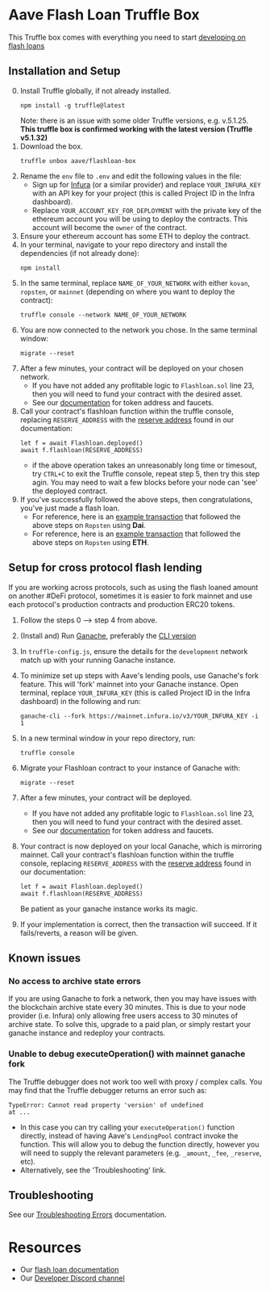 # Aave Flash Loan Truffle Box

This Truffle box comes with everything you need to start [developing on flash loans](https://docs.aave.com/developers/tutorials/performing-a-flash-loan/...-with-truffle)

## Installation and Setup

0. Install Truffle globally, if not already installed.
    ```
    npm install -g truffle@latest
    ```
    Note: there is an issue with some older Truffle versions, e.g. v.5.1.25.
    **This truffle box is confirmed working with the latest version (Truffle v5.1.32)**
1. Download the box.
    ```
    truffle unbox aave/flashloan-box
    ```
2. Rename the `env` file to `.env` and edit the following values in the file:
    - Sign up for [Infura](https://infura.io/) (or a similar provider) and replace `YOUR_INFURA_KEY` with an API key for your project (this is called Project ID in the Infra dashboard).
    - Replace `YOUR_ACCOUNT_KEY_FOR_DEPLOYMENT` with the private key of the ethereum account you will be using to deploy the contracts. This account will become the `owner` of the contract.
3. Ensure your ethereum account has some ETH to deploy the contract.
4. In your terminal, navigate to your repo directory and install the dependencies (if not already done):
    ```
    npm install
    ```
5. In the same terminal, replace `NAME_OF_YOUR_NETWORK` with either `kovan`, `ropsten`, or `mainnet` (depending on where you want to deploy the contract):
    ```
    truffle console --network NAME_OF_YOUR_NETWORK
    ```
6. You are now connected to the network you chose. In the same terminal window:
    ```
    migrate --reset
    ```
7. After a few minutes, your contract will be deployed on your chosen network.
    - If you have not added any profitable logic to `Flashloan.sol` line 23, then you will need to fund your contract with the desired asset.
    - See our [documentation](https://docs.aave.com/developers/developing-on-aave/deployed-contract-instances#reserves-assets) for token address and faucets.
8. Call your contract's flashloan function within the truffle console, replacing `RESERVE_ADDRESS` with the [reserve address](https://docs.aave.com/developers/developing-on-aave/deployed-contract-instances#reserves-assets) found in our documentation:
    ```
    let f = await Flashloan.deployed()
    await f.flashloan(RESERVE_ADDRESS)
    ```
    - if the above operation takes an unreasonably long time or timesout, try `CTRL+C` to exit the Truffle console, repeat step 5, then try this step agin. You may need to wait a few blocks before your node can 'see' the deployed contract.
9. If you've successfully followed the above steps, then congratulations, you've just made a flash loan.
    - For reference, here is an [example transaction](https://ropsten.etherscan.io/tx/0x7877238373ffface4fb2b98ca4db1679c64bc2c84c7754432aaab994a9b51e17) that followed the above steps on `Ropsten` using **Dai**.
    - For reference, here is an [example transaction](https://ropsten.etherscan.io/tx/0x32eb3e03e00803dc19a7d2edd0a0a670756fbe210be81697be312518baeb16cc) that followed the above steps on `Ropsten` using **ETH**.

## Setup for cross protocol flash lending
If you are working across protocols, such as using the flash loaned amount on another #DeFi protocol, sometimes it is easier to fork mainnet and use each protocol's production contracts and production ERC20 tokens.

1. Follow the steps 0 --> step 4 from above.
2. (Install and) Run [Ganache](https://www.trufflesuite.com/ganache), preferably the [CLI version](https://github.com/trufflesuite/ganache-cli)
3. In `truffle-config.js`, ensure the details for the `development` network match up with your running Ganache instance.
4. To minimize set up steps with Aave's lending pools, use Ganache's fork feature. This will 'fork' mainnet into your Ganache instance.
    Open terminal, replace `YOUR_INFURA_KEY` (this is called Project ID in the Infra dashboard) in the following and run:
    ```
    ganache-cli --fork https://mainnet.infura.io/v3/YOUR_INFURA_KEY -i 1
    ```
5. In a new terminal window in your repo directory, run:
    ```
    truffle console
    ```
6. Migrate your Flashloan contract to your instance of Ganache with:
    ```
    migrate --reset
    ```
7. After a few minutes, your contract will be deployed.
    - If you have not added any profitable logic to `Flashloan.sol` line 23, then you will need to fund your contract with the desired asset.
    - See our [documentation](https://docs.aave.com/developers/developing-on-aave/deployed-contract-instances#reserves-assets) for token address and faucets.
8. Your contract is now deployed on your local Ganache, which is mirroring mainnet. Call your contract's flashloan function within the truffle console, replacing `RESERVE_ADDRESS` with the [reserve address](https://docs.aave.com/developers/developing-on-aave/deployed-contract-instances#reserves-assets) found in our documentation:
    ```
    let f = await Flashloan.deployed()
    await f.flashloan(RESERVE_ADDRESS)
    ```
    Be patient as your ganache instance works its magic.

9. If your implementation is correct, then the transaction will succeed. If it fails/reverts, a reason will be given.

## Known issues
### No access to archive state errors
If you are using Ganache to fork a network, then you may have issues with the blockchain archive state every 30 minutes. This is due to your node provider (i.e. Infura) only allowing free users access to 30 minutes of archive state. To solve this, upgrade to a paid plan, or simply restart your ganache instance and redeploy your contracts.

### Unable to debug executeOperation() with mainnet ganache fork
The Truffle debugger does not work too well with proxy / complex calls. You may find that the Truffle debugger returns an error such as:
```
TypeError: Cannot read property 'version' of undefined
at ...
```
- In this case you can try calling your `executeOperation()` function directly, instead of having Aave's `LendingPool` contract invoke the function. This will allow you to debug the function directly, however you will need to supply the relevant parameters (e.g. `_amount`, `_fee`, `_reserve`, etc).
- Alternatively, see the 'Troubleshooting' link.


## Troubleshooting
See our [Troubleshooting Errors](https://docs.aave.com/developers/tutorials/troubleshooting-errors) documentation.

# Resources
 - Our [flash loan documentation](https://docs.aave.com/developers/tutorials/performing-a-flash-loan)
 - Our [Developer Discord channel](https://discord.gg/CJm5Jt3)
